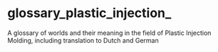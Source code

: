 # glossary_plastic_injection_
A glossary of worlds and their meaning in the field of Plastic Injection Molding, including translation to Dutch and German
